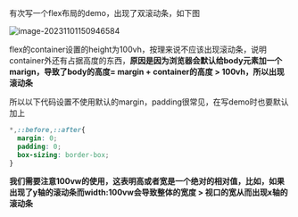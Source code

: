 有次写一个flex布局的demo，出现了双滚动条，如下图

![image-20231101150946584](https://lwq-img-1312073911.cos.ap-nanjing.myqcloud.com/img/image-20231101150946584.png)

flex的container设置的height为100vh，按理来说不应该出现滚动条，说明container外还有占据高度的东西，**原因是因为浏览器会默认给body元素加一个marign，导致了body的高度= margin + container的高度 > 100vh，所以出现滚动条**

所以以下代码设置不使用默认的margin，padding很常见，在写demo时也要默认加上

~~~css
*,::before,::after{
  margin: 0;
  padding: 0;
  box-sizing: border-box;
}
~~~

**我们需要注意100vw的使用，这表明高或者宽是一个绝对的相对值，比如，如果出现了y轴的滚动条而width:100vw会导致整体的宽度 > 视口的宽从而出现x轴的滚动条**